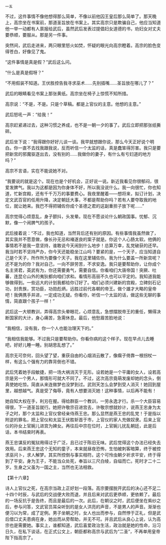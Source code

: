     一五 

   不过，这件事情不像他想得那么简单，不像以前他囚王皇后那么简单了。那天晚上，高宗坐在书案前，那道圣旨放在书案上。其实高宗只是欺骗自己，他应当知道他一举一动都有人禀报给武后，虽然武后发表过提倡妇女道德的书，劝妇女对丈夫要恭顺，要服从。那是另一件事。

   突然间，武后走进来，两只眼里怒火如焚，怀疑的眼光向高宗瞪着。高宗的脸色变得苍白，好像见了鬼。

   “这件事情是真是假？”武后这么问。

   “什么是真是假呀？”

   “不用假装不知道。王伏胜控告我寻求巫术……先别插嘴……圣旨放在哪儿了？”

   武后的眼睛看见书案上那张黄纸。高宗坐在椅子上惊慌不知所措。

   高宗说：“不是，不是。只是个草稿。都是上官仪的主意。他想的主意。”

   武后怒吼一声：“给我！”

   高宗赶紧递过去，这种习惯之养成，也不是一朝一夕的事了。武后立即把那张纸撕碎。

   武后坐下说：“我得跟你好好儿谈一谈。我早就想跟你说，那么今天正好说个明白。你一直不去找我跟我说，反而听信一个太监的话，真是蠢笨得厉害。我只是要把新宫的邪魔驱逐出去，没有别的……我做你的妻子，有什么有亏妇道的地方吗？”

   高宗不言语，实在不能说她不对。

   “我要说的就是这个。现在也是个好机会，正好说一说。新近我看见你很郁闷，很爱发脾气。我以为这都是因为你身体不好，所以我没说什么。我一向很忙，你也知道，忙新宫殿，还有千千万万的事要费心。我夜里醒着——想将来，拟订计划，决定文武百官的任用升降，决定朝廷大事，不都是帮助你吗？若有人要夺取我的地位，就让她来。我巴不得把辅佐你成个圣德之君的这副重担子放下呢……”

   高宗觉得心烦意乱，身子颤抖，头发晕。现在不愿谈论什么朝政国事。忧郁、沉默，像一个闹脾气的孩子。

   武后接着说：“不过，我也知道，当然背后还有别的原因。有些事情我虽然做了，其实我并不愿意做，像长孙无忌和褚遂良的案子就是。你这个人心肠太软。他俩的事情若不是我一意坚持，谁敢说今天闹到什么地步！总算万幸，乱党破获的还早。我当时若不坚持严办，你今天还能稳坐江山吗？要紧的是，一个天子，应当知道自己是个天子，所作所为要像个天子。我在这里辅佐你。我为什么要盖一所新宫呢？还不是为的你？我对自己，一向不辞劳苦，不求安逸。我只是要帮助你，让你成个名主贤君，英武有为，你还需要勇气，需要自信。你看咱们大唐帝国！突厥、吐蕃，连昆仑山外的夷狄都向咱们求和。看情形高丽不久也可以平定的。我知道我能够做得到。一些远大的计划我都给你订好了。咱们必须兴建新的宫殿，立碑刻石记功，封贵族，赏功臣，功勋彪炳，远胜过前代各朝的帝王。做个雄才大略的皇帝吧！我俩携手并进，一定成功无疑。你看你，听信一个太监的话，做这些无聊的事情，简直跟个孩子一样！”

   武后这一大顿教训，弄得高宗头晕眼花，心烦意乱，急想摆脱帝王的重任，懒得决断国家的大计，身心痛苦，急需休息。最后，他愁眉苦脸地说：

   “我相信，没有我，你一个人也能治理天下的。”

   “我相信我能够。不过我只是要帮助你。你看你病的这个样子。现在早点儿去睡吧，好好儿睡一睡。别胡思乱想了。”

   高宗无可奈何，回头望了望，重获自由的心烟消云散了，像瘸子倚靠一根拐杖一样，有这么个强有力的靠背倒也不错。

   武后凭着她手段敏捷，把一场大祸消灭于无形。设若她是一个平庸的女人，设若高宗是另一个男人，那情形可就大不同了。不过，这次高宗竟萌发废却她的念头，倒真使她吃惊。简直从来连做梦也没梦到过。武则天怎么会梦到受人消灭！她回到屋里，越想越气。真是受了侮辱，竟有人想要消灭她！这种事情，以后再不能有！

   她自知大权在手，利刃在握。得给群臣一个教训，一劳永逸才行。杀一个大臣容易得很，下一道圣旨就行。她把许敬宗召进宫去，许敬宗想就妙计，说燕王忠身为太子之时，那个太监和上官仪曾经亲侍燕王忠。那么显然是燕王忠的乱党！于是指以附逆的罪名，把上官仪和太监王伏胜斩首于市，上官仪的家人充做奴隶。后来上官仪的孙女上官婉儿进宫为婢女。再往后中宗在位时，上官婉儿扰乱朝廷，此是后话，本书结束时再表。

   燕王忠谋反的冤狱用得过于广泛，且已过于陈旧无味。武后觉得这个办法已经失去效用。后来燕王忠这个无知的童子，本来就昼夜恐怖，生怕被刺客暗算，终于被控求巫问卜，求人解梦。其实所控倒与事实相符。这个可怜虫朝夕祈求平安，终于得到了平安。身为王子，不能当众处死，奉旨以三尺白绫，自缢而亡。死时才二十二岁。生身之父虽为一国之主，当然也无法相救。

   【第十六章】

   诗人上官仪之死，在高宗当政上正好划一段落。高宗要摆脱开武后的决心还不足二十四个时辰，与武后的交战便大败而退，并且后来对武后更恭顺，更依赖了。最后的一场反抗于是告终，而且是最后的一次。此后，在朝议之时，武后便坐在紫纱之后，参与问答，文武官员耳朵听到的是女人洪亮的声音，不是男人的声音。渐渐也便习以为常，成了定例。男子坐朝之时，女人也出而参与，自然悖于正礼，但是武后借口丈夫患病在身，她出而从旁帮助，并无不可。并且武后从良心上说，认为高宗也是需要她。事实上，谁都知道，武后喜爱政治生活，政治就是她的性命，沿习日久，在私下谈话，在正式公文上，朝臣都称高宗与武后为“二圣”，不再单用皇帝陛下指高宗了。


